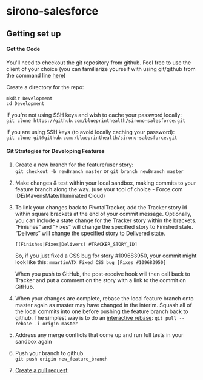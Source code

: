 # sirono-salesforce

## Getting set up
#### Get the Code
You'll need to checkout the git repository from github. Feel free to use the client of your choice (you
can familiarize yourself with using git/github from the command line [here](https://help.github.com/articles/set-up-git))

Create a directory for the repo:  
```
mkdir Development 
cd Development
```
If you're not using SSH keys and wish to cache your password locally:  
`git clone https://github.com/blueprinthealth/sirono-salesforce.git`

If you are using SSH keys (to avoid locally caching your password):  
`git clone git@github.com:/blueprinthealth/sirono-salesforce.git`

#### Git Strategies for Developing Features
1. Create a new branch for the feature/user story:  
    `git checkout -b newBranch master`
    or
    `git branch newBranch master`

1. Make changes & test within your local sandbox, making commits to your feature branch along the way.
    (use your tool of choice - Force.com IDE/MavensMate/Illuminated Cloud)
    
1. To link your changes back to PivotalTracker, add the Tracker story id within square brackets at 
    the end of your commit message. Optionally, you can include a state change for the Tracker story 
    within the brackets. “Finishes” and “Fixes” will change the specified story to Finished state. 
    “Delivers” will change the specified story to Delivered state.
    
    `[(Finishes|Fixes|Delivers) #TRACKER_STORY_ID]`

    So, if you just fixed a CSS bug for story #109683950, your commit might look like this:
    `mmartinATX Fixed CSS bug [Fixes #109683950]`
  
    When you push to GitHub, the post-receive hook will then call back to Tracker and put a comment on the 
    story with a link to the commit on GitHub.                                          

1. When your changes are complete, rebase the local feature branch onto master again
    as master may have changed in the interim. Squash all of the local commits into one before 
    pushing the feature branch back to github. The simplest way is to do an [interactive rebase](http://gitready.com/advanced/2009/02/10/squashing-commits-with-rebase.html):
    `git pull --rebase -i origin master`
    
1. Address any merge conflicts that come up and run full tests in your sandbox again

1. Push your branch to github  
    `git push origin new_feature_branch`

1. [Create a pull request](https://help.github.com/articles/creating-a-pull-request). 
